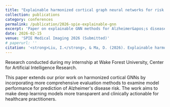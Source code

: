 ```yaml
---
title: "Explainable harmonized cortical graph neural networks for risk prediction of Alzheimer's disease"
collection: publications
category: conferences
permalink: /publication/2026-spie-explainable-gnn
excerpt: 'Paper on explainable GNN methods for Alzheimer&apos;s disease risk prediction submitted to SPIE Medical Imaging 2026.'
date: 2026-02-15
venue: 'SPIE Medical Imaging 2026 (Submitted)'
# paperurl: ''
citation: '<strong>Liu, I.</strong>, & Ma, D. (2026). Explainable harmonized cortical graph neural networks for risk prediction of Alzheimer&apos;s disease. Paper submitted to SPIE Medical Imaging 2026.'
---
```


Research conducted during my internship at Wake Forest University, Center for Artificial Intelligence Research.

This paper extends our prior work on harmonized cortical GNNs by incorporating more comprehensive evaluation methods to examine model performance for prediction of Alzheimer's disease risk. The work aims to make deep learning models more transparent and clinically actionable for healthcare practitioners.
